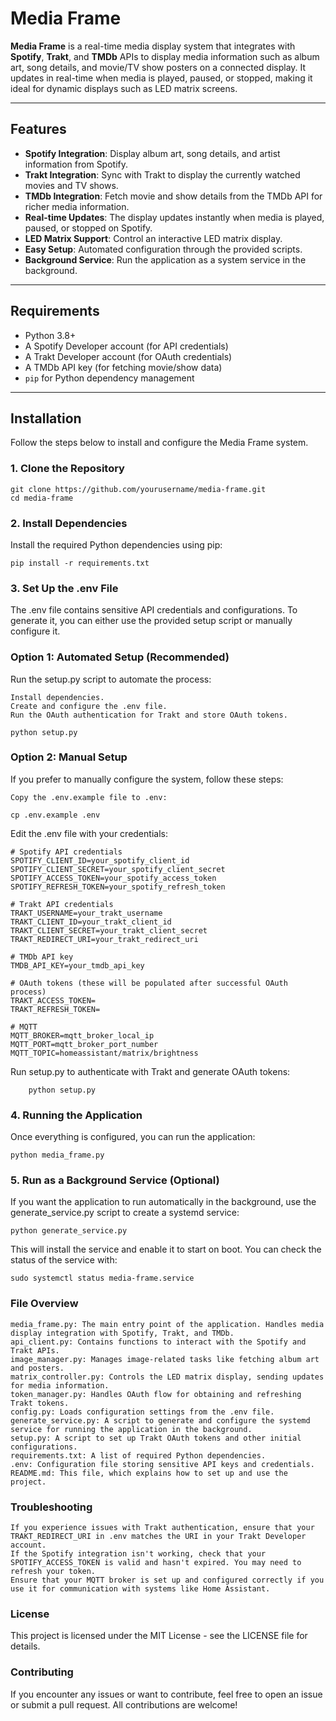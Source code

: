 # Media Frame

**Media Frame** is a real-time media display system that integrates with **Spotify**, **Trakt**, and **TMDb** APIs to display media information such as album art, song details, and movie/TV show posters on a connected display. It updates in real-time when media is played, paused, or stopped, making it ideal for dynamic displays such as LED matrix screens.

---

## Features

- **Spotify Integration**: Display album art, song details, and artist information from Spotify.
- **Trakt Integration**: Sync with Trakt to display the currently watched movies and TV shows.
- **TMDb Integration**: Fetch movie and show details from the TMDb API for richer media information.
- **Real-time Updates**: The display updates instantly when media is played, paused, or stopped on Spotify.
- **LED Matrix Support**: Control an interactive LED matrix display.
- **Easy Setup**: Automated configuration through the provided scripts.
- **Background Service**: Run the application as a system service in the background.

---

## Requirements

- Python 3.8+
- A Spotify Developer account (for API credentials)
- A Trakt Developer account (for OAuth credentials)
- A TMDb API key (for fetching movie/show data)
- `pip` for Python dependency management

---

## Installation

Follow the steps below to install and configure the Media Frame system.

### 1. Clone the Repository

```
git clone https://github.com/yourusername/media-frame.git
cd media-frame
```

### 2. Install Dependencies

Install the required Python dependencies using pip:
```
pip install -r requirements.txt
```
### 3. Set Up the .env File

The .env file contains sensitive API credentials and configurations. To generate it, you can either use the provided setup script or manually configure it.
### Option 1: Automated Setup (Recommended)

Run the setup.py script to automate the process:

    Install dependencies.
    Create and configure the .env file.
    Run the OAuth authentication for Trakt and store OAuth tokens.
```
python setup.py
```
### Option 2: Manual Setup

If you prefer to manually configure the system, follow these steps:

    Copy the .env.example file to .env:
```
cp .env.example .env
```
Edit the .env file with your credentials:
```
# Spotify API credentials
SPOTIFY_CLIENT_ID=your_spotify_client_id
SPOTIFY_CLIENT_SECRET=your_spotify_client_secret
SPOTIFY_ACCESS_TOKEN=your_spotify_access_token
SPOTIFY_REFRESH_TOKEN=your_spotify_refresh_token

# Trakt API credentials
TRAKT_USERNAME=your_trakt_username
TRAKT_CLIENT_ID=your_trakt_client_id
TRAKT_CLIENT_SECRET=your_trakt_client_secret
TRAKT_REDIRECT_URI=your_trakt_redirect_uri

# TMDb API key
TMDB_API_KEY=your_tmdb_api_key

# OAuth tokens (these will be populated after successful OAuth process)
TRAKT_ACCESS_TOKEN=
TRAKT_REFRESH_TOKEN=

# MQTT
MQTT_BROKER=mqtt_broker_local_ip
MQTT_PORT=mqtt_broker_port_number
MQTT_TOPIC=homeassistant/matrix/brightness
```
Run setup.py to authenticate with Trakt and generate OAuth tokens:
```
    python setup.py
```
### 4. Running the Application

Once everything is configured, you can run the application:
```
python media_frame.py
```
### 5. Run as a Background Service (Optional)

If you want the application to run automatically in the background, use the generate_service.py script to create a systemd service:
```
python generate_service.py
```
This will install the service and enable it to start on boot. You can check the status of the service with:
```
sudo systemctl status media-frame.service
```
### File Overview

    media_frame.py: The main entry point of the application. Handles media display integration with Spotify, Trakt, and TMDb.
    api_client.py: Contains functions to interact with the Spotify and Trakt APIs.
    image_manager.py: Manages image-related tasks like fetching album art and posters.
    matrix_controller.py: Controls the LED matrix display, sending updates for media information.
    token_manager.py: Handles OAuth flow for obtaining and refreshing Trakt tokens.
    config.py: Loads configuration settings from the .env file.
    generate_service.py: A script to generate and configure the systemd service for running the application in the background.
    setup.py: A script to set up Trakt OAuth tokens and other initial configurations.
    requirements.txt: A list of required Python dependencies.
    .env: Configuration file storing sensitive API keys and credentials.
    README.md: This file, which explains how to set up and use the project.

### Troubleshooting

    If you experience issues with Trakt authentication, ensure that your TRAKT_REDIRECT_URI in .env matches the URI in your Trakt Developer account.
    If the Spotify integration isn't working, check that your SPOTIFY_ACCESS_TOKEN is valid and hasn't expired. You may need to refresh your token.
    Ensure that your MQTT broker is set up and configured correctly if you use it for communication with systems like Home Assistant.

### License

This project is licensed under the MIT License - see the LICENSE file for details.

### Contributing

If you encounter any issues or want to contribute, feel free to open an issue or submit a pull request. All contributions are welcome!
